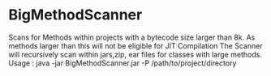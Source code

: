 # BigMethodScanner
Scans for Methods within projects with a bytecode size larger than 8k. As methods larger than this will not be eligible for JIT Compilation
The Scanner will recursively scan within jars,zip, ear files for classes with large methods.
Usage : java -jar BigMethodScanner.jar -P /path/to/project/directory
